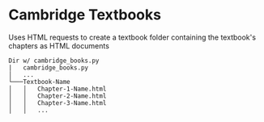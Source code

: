 # Cambridge Textbooks
Uses HTML requests to create a textbook folder containing the textbook's chapters as HTML documents
```
Dir w/ cambridge_books.py
|   cambridge_books.py
│   ...
└───Textbook-Name
│   │   Chapter-1-Name.html
│   │   Chapter-2-Name.html
│   │   Chapter-3-Name.html
│   │   ...
```
